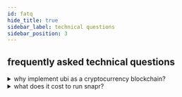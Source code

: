 ```yaml
---
id: fatq
hide_title: true
sidebar_label: technical questions
sidebar_position: 3
---
```


## frequently asked technical questions

<details>
  <summary>why implement ubi as a cryptocurrency blockchain?</summary>
  <blockquote>
    <p>simple. it's much cheaper than handing out fiat. since a currency is as valuable as humans believe it to be, the jury is still out on wether a blockchain based ubi can be as effective as a fiat based ubi.</p>
  </blockquote>
</details>

<details>
  <summary>what does it cost to run snapr?</summary>
  <blockquote>
    <p>a little more than nothing, considering the potential.</p>
    <p>we run a few cloud services per deployment. it comes in around $500 monthly. here's the mainnet breakdown (see [aws calculator](https://calculator.aws)):</p>
    <ul>
      <li>
        bootnodes (substrate validators)
        <ul>
          <li>trillian (singapore, r5a.large, 120gb ~ $77.18 monthly)</li>
          <li>ford (stockholm, r5.large, 120gb ~ $73.86 monthly)</li>
          <li>arthur (ashburn, r5a.large, 120gb ~ $63.83 monthly)</li>
        </ul>
      </li>
      <li>
        <a href="https://explorer.snapr.com">explorer</a>
        <ul>
          <li>elb (frankfurt ~ $19.71 monthly)</li>
          <li>gql (frankfurt, 2 × t3.micro, 120gb ~ $34.90 monthly)</li>
          <li>rds (frankfurt, db.t3.micro, 120gb ~ $63.42 monthly)</li>
        </ul>
      </li>
      <li>
        <a href="https://telemetry.snapr.org/#/snapr%20mainnet">telemetry</a>
        <ul>
          <li>api (frankfurt, t3.micro, 120gb ~ $17.45 monthly)</li>
        </ul>
      </li>
      <li>
        secrets, storage, automation, dns ~ $50 monthly
      </li>
    </ul>
  </blockquote>
</details>
